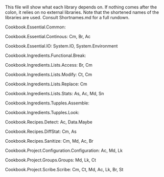 This file will show what each library depends on. If nothing comes after the colon, it relies on no external libraries. Note that the shortened names of the libraries are used. Consult Shortnames.md for a full rundown.

Cookbook.Essential.Common:

Cookbook.Essential.Continous: Cm, Br, Ac

Cookbook.Essential.IO:  System.IO, System.Environment

Cookbook.Ingredients.Functional.Break:

Cookbook.Ingredients.Lists.Access: Br, Cm

Cookbook.Ingredients.Lists.Modify: Ct, Cm

Cookbook.Ingredients.Lists.Replace: Cm

Cookbook.Ingredients.Lists.Stats: As, Ac, Md, Sn

Cookbook.Ingredients.Tupples.Assemble:

Cookbook.Ingredients.Tupples.Look:

Cookbook.Recipes.Detect: Ac, Data.Maybe

Cookbook.Recipes.DiffStat: Cm, As

Cookbook.Recipes.Sanitize: Cm, Md, Ac, Br

Cookbook.Project.Configuration.Configuration: Ac, Md, Lk

Cookbook.Project.Groups.Groups: Md, Lk, Ct

Cookbook.Project.Scribe.Scribe: Cm, Ct, Md, Ac, Lk, Br, St
